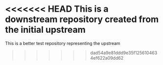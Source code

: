 <<<<<<< HEAD
This is a downstream repository created from the initial upstream
=======
This is a better test repository representing the upstream
>>>>>>> dad54a9e81ddd9e35f1256104634ef622a09dd62
